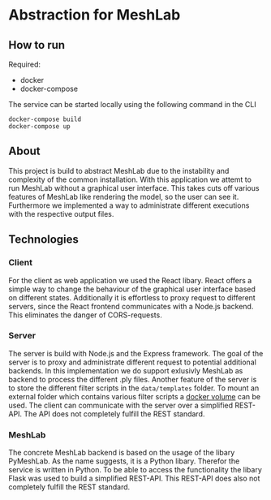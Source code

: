 # Abstraction for MeshLab

## How to run

Required:
- docker
- docker-compose

The service can be started locally using the following command in the CLI

```
docker-compose build
docker-compose up
```

## About

This project is build to abstract MeshLab due to the instability and complexity of the common installation. With this application we attemt to run MeshLab without a graphical user interface. This takes cuts off various features of MeshLab like rendering the model, so the user can see it.
Furthermore we implemented a way to administrate different executions with the respective output files.

## Technologies

### Client

For the client as web application we used the React libary. React offers a simple way to change the behaviour of the graphical user interface based on different states. Additionally it is effortless to proxy request to different servers, since the React frontend communicates with a Node.js backend. This eliminates the danger of CORS-requests.

### Server

The server is build with Node.js and the Express framework. The goal of the server is to proxy and administrate different request to potential additional backends. In this implementation we do support exlusivly MeshLab as backend to process the different .ply files.
Another feature of the server is to store the different filter scripts in the `data/templates` folder. To mount an external folder which contains various filter scripts a [docker volume](https://docs.docker.com/storage/volumes/) can be used. The client can communicate with the server over a simplified REST-API. The API does not completely fulfill the REST standard.

### MeshLab

The concrete MeshLab backend is based on the usage of the libary PyMeshLab. As the name suggests, it is a Python libary. Therefor the service is written in Python. To be able to access the functionality the libary Flask was used to build a simplified REST-API. This REST-API does also not completely fulfill the REST standard.
